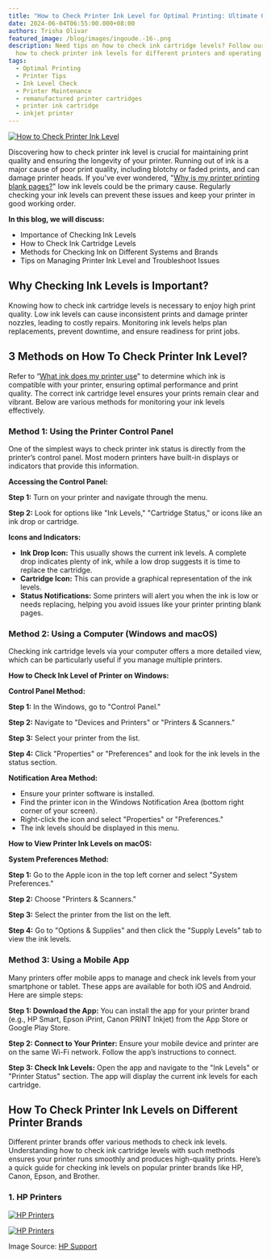 ```yaml
---
title: "How to Check Printer Ink Level for Optimal Printing: Ultimate Guide"
date: 2024-06-04T06:55:00.000+08:00
authors: Trisha Olivar
featured_image: /blog/images/ingoude.-16-.png
description: Need tips on how to check ink cartridge levels? Follow our guide on
  how to check printer ink levels for different printers and operating systems.
tags:
  - Optimal Printing
  - Printer Tips
  - Ink Level Check
  - Printer Maintenance
  - remanufactured printer cartridges
  - printer ink cartridge
  - inkjet printer
---
```

[![How to Check Printer Ink Level](/blog/images/ingoude.-16-.png "How to Check Printer Ink Level for Optimal Printing")](/blog/images/ingoude.-16-.png)

Discovering how to check printer ink level is crucial for maintaining print quality and ensuring the longevity of your printer. Running out of ink is a major cause of poor print quality, including blotchy or faded prints, and can damage printer heads. If you've ever wondered, "[Why is my printer printing blank pages?](https://www.compandsave.com/why-is-my-printer-printing-blank-pages-guide)" low ink levels could be the primary cause. Regularly checking your ink levels can prevent these issues and keep your printer in good working order.

**In this blog, we will discuss:**

* Importance of Checking Ink Levels
* How to Check Ink Cartridge Levels
* Methods for Checking Ink on Different Systems and Brands
* Tips on Managing Printer Ink Level and Troubleshoot Issues

## Why Checking Ink Levels is Important?

Knowing how to check ink cartridge levels is necessary to enjoy high print quality. Low ink levels can cause inconsistent prints and damage printer nozzles, leading to costly repairs. Monitoring ink levels helps plan replacements, prevent downtime, and ensure readiness for print jobs. 

## 3 Methods on How To Check Printer Ink Level?

Refer to “[What ink does my printer use](https://www.compandsave.com/what-ink-does-my-printer-use)” to determine which ink is compatible with your printer, ensuring optimal performance and print quality. The correct ink cartridge level ensures your prints remain clear and vibrant. Below are various methods for monitoring your ink levels effectively.

### Method 1: Using the Printer Control Panel

One of the simplest ways to check printer ink status is directly from the printer’s control panel. Most modern printers have built-in displays or indicators that provide this information.

**Accessing the Control Panel:** 

**Step 1:** Turn on your printer and navigate through the menu.

**Step 2:** Look for options like "Ink Levels," "Cartridge Status," or icons like an ink drop or cartridge.

**Icons and Indicators:**

* **Ink Drop Icon:** This usually shows the current ink levels. A complete drop indicates plenty of ink, while a low drop suggests it is time to replace the cartridge.
* **Cartridge Icon:** This can provide a graphical representation of the ink levels.
* **Status Notifications:** Some printers will alert you when the ink is low or needs replacing, helping you avoid issues like your printer printing blank pages.

### Method 2: Using a Computer (Windows and macOS)

Checking ink cartridge levels via your computer offers a more detailed view, which can be particularly useful if you manage multiple printers.

**How to Check Ink Level of Printer on Windows:**

**Control Panel Method:**

**Step 1:** In the Windows, go to "Control Panel."

**Step 2:** Navigate to "Devices and Printers" or "Printers & Scanners."

**Step 3:** Select your printer from the list.

**Step 4:** Click "Properties" or "Preferences" and look for the ink levels in the status section.

**Notification Area Method:**

* Ensure your printer software is installed.
* Find the printer icon in the Windows Notification Area (bottom right corner of your screen).
* Right-click the icon and select "Properties" or "Preferences."
* The ink levels should be displayed in this menu.

**How to View Printer Ink Levels on macOS:**

**System Preferences Method:**

**Step 1:** Go to the Apple icon in the top left corner and select "System Preferences."

**Step 2:** Choose "Printers & Scanners."

**Step 3:** Select the printer from the list on the left.

**Step 4:** Go to "Options & Supplies" and then click the "Supply Levels" tab to view the ink levels.

### **Method 3: Using a Mobile App**

Many printers offer mobile apps to manage and check ink levels from your smartphone or tablet. These apps are available for both iOS and Android. Here are simple steps:

**Step 1: Download the App:** You can install the app for your printer brand (e.g., HP Smart, Epson iPrint, Canon PRINT Inkjet) from the App Store or Google Play Store.

**Step 2: Connect to Your Printer:** Ensure your mobile device and printer are on the same Wi-Fi network. Follow the app’s instructions to connect.

**Step 3: Check Ink Levels:** Open the app and navigate to the "Ink Levels" or "Printer Status" section. The app will display the current ink levels for each cartridge.

## How To Check Printer Ink Levels on Different Printer Brands

Different printer brands offer various methods to check ink levels. Understanding how to check ink cartridge levels with such methods ensures your printer runs smoothly and produces high-quality prints. Here’s a quick guide for checking ink levels on popular printer brands like HP, Canon, Epson, and Brother.

### 1. HP Printers

[![HP Printers](/blog/images/screenshot-2024-06-04-at-7.12.48 pm.png "How To Check Printer Ink Levels")](/blog/images/screenshot-2024-06-04-at-7.12.48 pm.png)

[![HP Printers](/blog/images/screenshot-2024-06-04-at-7.13.34 pm.png "HP Printers")](/blog/images/screenshot-2024-06-04-at-7.13.34 pm.png)

Image Source: [HP Support](https://support.hp.com/us-en/document/ish_1716406-1413451-16)

[](https://support.hp.com/us-en/document/ish_1716406-1413451-16)
